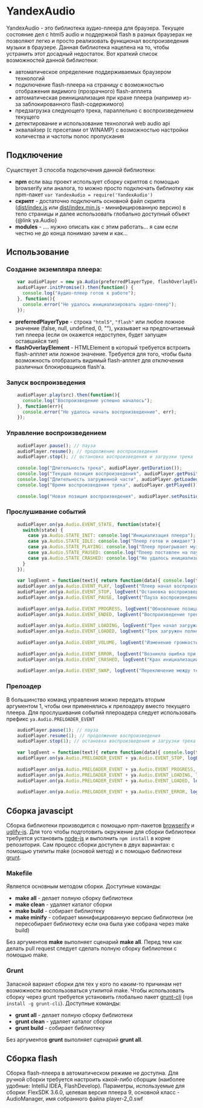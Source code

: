 YandexAudio
===========
YandexAudio - это библиотека аудио-плеера для браузера. Текущее состояние дел с html5 audio и поддержкой flash в разных браузерах не позволяют легко и просто реализовать функционал воспроизведения музыки в браузере. Данная библиотека нацелена на то, чтобы устранить этот досадный недостаток. Вот краткий список возможностей данной библиотеки:

  - автоматическое определение поддерживаемых браузером технологий
  - подключение flash-плеера на страницу с возможностью отображения видимого (прозрачного) flash-апплета
  - автоматическая реинициализация при крахе плеера (например из-за заблокированного flash-содержимого)
  - предзагрузка следующего трека, параллельно с воспроизведением текущего
  - детектирование и использование технологий web audio api
  - эквалайзер (с пресетами от WINAMP) с возможностью настройки количества и частоты полос пропускания


Подключение
----------
Существует 3 способа подключения данной библиотеки:

  - **npm** если ваш проект использует сборку скриптов с помощью browserify или аналога, то можно просто подключать 
  библиотку как npm-пакет `var YandexAudio = require('YandexAudio')`
  - **скрипт** - достаточно подключить основной файл скрипта 
  ([dist/index.js](https://github.yandex-team.ru/pages/music/audio/dist/index.js) 
  или [dist/index.min.js](https://github.yandex-team.ru/pages/music/audio/dist/index.min.js)  - минифицированную версию) 
  в тело страницы и далее использовать глобально доступный объект {@link ya.Audio}
  - **modules** - .... нужно описать как с этим работать... я сам если честно не до конца понимаю зачем и как...


Использование
------------
### Создание экземпляра плеера:

```javascript
    var audioPlayer = new ya.Audio(preferredPlayerType, flashOverlayElement);
    audioPlayer.initPromise().then(function() {
      console.log("Аудио-плеер готов к работе");
    }, function(){
      console.error("Не удалось инициализировать аудио-плеер");
    });
```

  - **preferredPlayerType** - строка `"html5"`, `"flash"` или любое ложное значение (false, null, undefined, 0, ""), указывает на предпочитаемый тип плеера (если он окажется недоступен, будет запущен оставшийся тип)
  - **flashOverlayElement** - HTMLElement в который требуется встроить flash-апплет или ложное значение. Требуется для того, чтобы была возможность отобразить видимый flash-апплет для отключения различных блокировщиков flash'а.

### Запуск воспроизведения

```javascript
    audioPlayer.play(src).then(function(){
      console.log("Воспроизведение успешно началось");
    }, function(err){
      console.error("Не удалось начать воспроизведенние", err);
    });
```

### Управление воспроизведением

```javascript
    audioPlayer.pause(); // пауза
    audioPlayer.resume(); // продолжение воспроизведения
    audioPlayer.stop(); // остановка воспроизведения и загрузки трека
    
    console.log("Длительность трека", audioPlayer.getDuration());
    console.log("Текущая позиция воспроизведения", audioPlayer.getPosition());
    console.log("Длительность загруженной части", audioPlayer.getLoaded());
    console.log("Время воспроизведения трека", audioPlayer.getPlayed());
    
    console.log("Новая позиция воспроизведения", audioPlayer.setPosition(position));
```

### Прослушивание событий

```javascript
    audioPlayer.on(ya.Audio.EVENT_STATE, function(state){
      switch(state) {
        case ya.Audio.STATE_INIT: console.log("Инициализация плеера"); break;
        case ya.Audio.STATE_IDLE: console.log("Плеер готов и ожидает"); break;
        case ya.Audio.STATE_PLAYING: console.log("Плеер проигрывает музыку"); break;
        case ya.Audio.STATE_PAUSED: console.log("Плеер поставлен на паузу"); break;
        case ya.Audio.STATE_CRASHED: console.log("Не удалось инициализировать плеер"); break;
      }
    });
    
    var logEvent = function(text){ return function(data){ console.log(text, data); }; };
    audioPlayer.on(ya.Audio.EVENT_PLAY, logEvent("Плеер начал воспроизведение трека"));
    audioPlayer.on(ya.Audio.EVENT_STOP, logEvent("Остановка воспроизведения"));
    audioPlayer.on(ya.Audio.EVENT_PAUSE, logEvent("Пауза воспроизведения"));
    
    audioPlayer.on(ya.Audio.EVENT_PROGRESS, logEvent("Обновление позиции воспроизведения"));
    audioPlayer.on(ya.Audio.EVENT_ENDED, logEvent("Воспроизведение трека завершено"));
    
    audioPlayer.on(ya.Audio.EVENT_LOADING, logEvent("Трек начал загружаться"));
    audioPlayer.on(ya.Audio.EVENT_LOADED, logEvent("Трек загружен полностью"));
    
    audioPlayer.on(ya.Audio.EVENT_VOLUME, logEvent("Изменение громкости"));
    
    audioPlayer.on(ya.Audio.EVENT_ERROR, logEvent("Возникла ошибка при воспроизведении"));
    audioPlayer.on(ya.Audio.EVENT_CRASHED, logEvent("Крах инициализации"));
    
    audioPlayer.on(ya.Audio.EVENT_SWAP, logEvent("Переключение между текущим и предзагруженным треком"));
```    

### Прелоадер
В большинство команд управления можно передать вторым аргументом 1, чтобы они применялись к прелоадеру вместо текущего плеера.
Для прослушивания событий плероадера следует использовать префикс `ya.Audio.PRELOADER_EVENT`

```javascript
    audioPlayer.pause(1); // пауза
    audioPlayer.resume(1); // продолжение воспроизведения
    audioPlayer.stop(1); // остановка воспроизведения и загрузки трека
    
    var logEvent = function(text){ return function(data){ console.log(text, data); }; };
    audioPlayer.on(ya.Audio.PRELOADER_EVENT + ya.Audio.EVENT_STOP, logEvent("Остановка загрузки"));
    
    audioPlayer.on(ya.Audio.PRELOADER_EVENT + ya.Audio.EVENT_PROGRESS, logEvent("Процесс загрузки"));    
    audioPlayer.on(ya.Audio.PRELOADER_EVENT + ya.Audio.EVENT_LOADING, logEvent("Трек начал загружаться"));
    audioPlayer.on(ya.Audio.PRELOADER_EVENT + ya.Audio.EVENT_LOADED, logEvent("Трек загружен полностью"));
    
    audioPlayer.on(ya.Audio.PRELOADER_EVENT + ya.Audio.EVENT_ERROR, logEvent("Возникла ошибка при загрузки"));
```


Сборка javascipt
----------------
Сборка библиотеки производится с помощью npm-пакетов [browserify](https://www.npmjs.com/package/browserify) и [uglify-js](https://www.npmjs.com/package/uglify-js).
Для того чтобы подготовить окружение для сборки библиотеки требуется установить [node-js](https://nodejs.org/en/) и выполнить `npm install` в корне репозитория.
Сам процесс сборки доступен в двух вариантах: с помощью утилиты make (основой метод) и с помощью библиотеки [grunt](http://gruntjs.com/).

### Makefile
Является основным методом сборки. Доступные команды:

  - **make all** - делает полную сборку библиотеки
  - **make clean** - удаляет каталог сборки
  - **make build** - собирает библиотеку
  - **make minify** - собирает минифицированную версию библиотеки (не пересобирает библиотеку если она была уже собрана через make build)
  
Без аргументов **make** выполняет сценарий **make all**.
Перед тем как делать pull request следует сделать полную сборку библиотеки с помощью make.

### Grunt
Запасной вариант сборки для тех у кого по каким-то причинам нет возможности воспользоваться утилитой make.
Чтобы использовать сборку через grunt требуется установить глобально пакет [grunt-cli](https://www.npmjs.com/package/grunt-cli) (`npm install -g grunt-cli`).
Доступные команды:

  - **grunt all** - делает полную сборку библиотеки
  - **grunt clean** - удаляет каталог сборки
  - **grunt build** - собирает библиотеку
  
Без аргументов **grunt** выполняет сценарий **grunt all**.


Сборка flash
------------
Сборка flash-плеера в автоматическом режиме не доступна. Для ручной сборки требуется настроить какой-либо сборщик (наиболее удобные: IntelliJ IDEA, FlashDevelop). Параметры, используемые для сборки: FlexSDK 3.6.0, целевая версия плеера 9, основной класс - AudioManager, имя собранного файла player-2_0.swf

